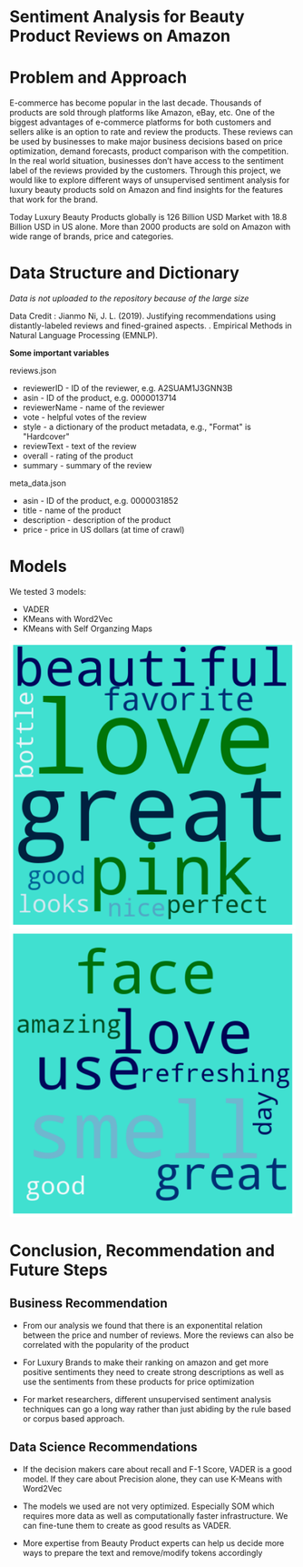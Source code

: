 # Sentiment Analysis for Beauty Product Reviews on Amazon

# Problem and Approach

E-commerce has become popular in the last decade. Thousands of products are sold through platforms like Amazon, eBay, etc. One of the biggest advantages of e-commerce platforms for both customers and sellers alike is an option to rate and review the products. These reviews can be used by businesses to make major business decisions based on price optimization, demand forecasts, product comparison with the competition. In the real world situation, businesses don’t have access to the sentiment label of the reviews provided by the customers. Through this project, we would like to explore different ways of unsupervised sentiment analysis for luxury beauty products sold on Amazon and find insights for the features that work for the brand.

Today Luxury Beauty Products globally is 126 Billion USD Market with 18.8 Billion USD in US alone. More than 2000 products are sold on Amazon with wide range of brands, price and categories.

# Data Structure and Dictionary 
*Data is not uploaded to the repository because of the large size* 

Data Credit : Jianmo Ni, J. L. (2019). Justifying recommendations using distantly-labeled reviews and fined-grained aspects. . Empirical Methods in Natural Language Processing (EMNLP).

**Some important variables**

reviews.json

- reviewerID - ID of the reviewer, e.g. A2SUAM1J3GNN3B
- asin - ID of the product, e.g. 0000013714
- reviewerName - name of the reviewer
- vote - helpful votes of the review
- style - a dictionary of the product metadata, e.g., "Format" is "Hardcover"
- reviewText - text of the review
- overall - rating of the product
- summary - summary of the review

meta_data.json

- asin - ID of the product, e.g. 0000031852
- title - name of the product
- description - description of the product
- price - price in US dollars (at time of crawl)

# Models 
We tested 3 models:
- VADER
- KMeans with Word2Vec
- KMeans with Self Organzing Maps

![wordcloud](/Images_Plots/top_words1.png)                ![word2](Images_Plots/Top_prod3_words.png) 

# Conclusion, Recommendation and Future Steps

## Business Recommendation
- From our analysis we found that there is an exponentital relation between the price and number of reviews. More the reviews can also be correlated with the popularity of the product

- For Luxury Brands to make their ranking on amazon and get more positive sentiments they need to create strong descriptions as well as use the sentiments from these products for price optimization

- For market researchers, different unsupervised sentiment analysis techniques can go a long way rather than just abiding by the rule based or corpus based approach.

## Data Science Recommendations
- If the decision makers care about recall and F-1 Score, VADER is a good model. If they care about Precision alone, they can use K-Means with Word2Vec

- The models we used are not very optimized. Especially SOM which requires more data as well as computationally faster infrastructure. We can fine-tune them to create as good results as VADER.

- More expertise from Beauty Product experts can help us decide more ways to prepare the text and remove/modify tokens accordingly

